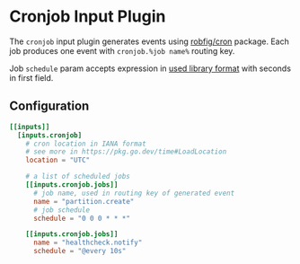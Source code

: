 # Cronjob Input Plugin

The `cronjob` input plugin generates events using [robfig/cron](https://github.com/robfig/cron) package. Each job produces one event with `cronjob.%job name%` routing key.

Job `schedule` param accepts expression in [used library format](https://pkg.go.dev/github.com/robfig/cron/v3#hdr-CRON_Expression_Format) with seconds in first field.

## Configuration
```toml
[[inputs]]
  [inputs.cronjob]
    # cron location in IANA format
    # see more in https://pkg.go.dev/time#LoadLocation
    location = "UTC"

    # a list of scheduled jobs
    [[inputs.cronjob.jobs]]
      # job name, used in routing key of generated event
      name = "partition.create"
      # job schedule
      schedule = "0 0 0 * * *"

    [[inputs.cronjob.jobs]]
      name = "healthcheck.notify"
      schedule = "@every 10s"
```
